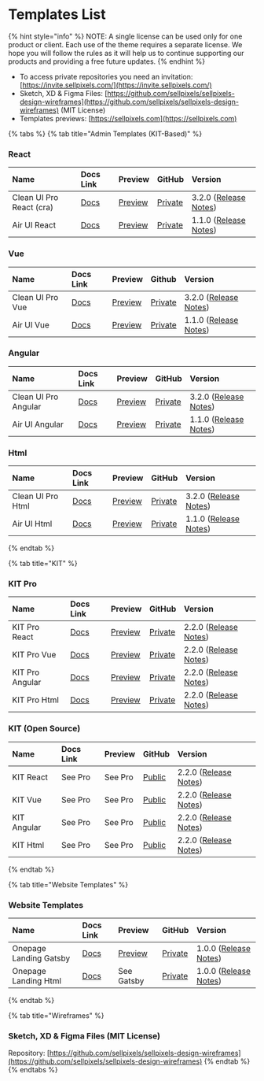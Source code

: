 # Templates List

{% hint style="info" %}
NOTE: A single license can be used only for one product or client. Each use of the theme requires a separate license. We hope you will follow the rules as it will help us to continue supporting our products and providing a free future updates.
{% endhint %}

* To access private repositories you need an invitation: [https://invite.sellpixels.com/](https://invite.sellpixels.com/)
* Sketch, XD & Figma Files: [https://github.com/sellpixels/sellpixels-design-wireframes](https://github.com/sellpixels/sellpixels-design-wireframes) \(MIT License\)
* Templates previews: [https://sellpixels.com](https://sellpixels.com)

{% tabs %}
{% tab title="Admin Templates \(KIT-Based\)" %}
### React

| Name | Docs Link | Preview |  GitHub | Version |
| :--- | :--- | :--- | :--- | :--- |
| Clean UI Pro React \(cra\) | [Docs](admin-templates/react/) | [Preview](https://react.cleanui.cloud) | [Private](https://github.com/sellpixels/cleanui-admin-template-react-cra) | 3.2.0 \([Release Notes](https://github.com/sellpixels/cleanui-admin-template-react-cra/releases)\) |
| Air UI React | [Docs](admin-templates/react/) | [Preview](https://react.airui.cloud) | [Private](https://github.com/sellpixels/airui-admin-template-react) | 1.1.0 \([Release Notes](https://github.com/sellpixels/airui-admin-template-react/releases)\) |

### Vue

| Name | Docs Link | Preview | Github | Version |
| :--- | :--- | :--- | :--- | :--- |
| Clean UI Pro Vue | [Docs](admin-templates/vue/) | [Preview](https://vue.cleanui.cloud) | [Private](https://github.com/sellpixels/cleanui-admin-template-vue) | 3.2.0 \([Release Notes](https://github.com/sellpixels/cleanui-admin-template-vue/releases)\) |
| Air UI Vue | [Docs](admin-templates/vue/) | [Preview](https://vue.airui.cloud) | [Private](https://github.com/sellpixels/airui-admin-template-vue) | 1.1.0 \([Release Notes](https://github.com/sellpixels/airui-admin-template-react/releases)\) |

### Angular

| Name | Docs Link | Preview | GitHub | Version |
| :--- | :--- | :--- | :--- | :--- |
| Clean UI Pro Angular | [Docs](admin-templates/angular/) | [Preview](https://angular.cleanui.cloud) | [Private](https://github.com/sellpixels/cleanui-admin-template-angular) | 3.2.0 \([Release Notes](https://github.com/sellpixels/cleanui-admin-template-angular/releases)\) |
| Air UI Angular | [Docs](admin-templates/angular/) | [Preview](https://react.airui.cloud) | [Private](https://github.com/sellpixels/airui-admin-template-angular) | 1.1.0 \([Release Notes](https://github.com/sellpixels/airui-admin-template-react/releases)\) |

### Html

| Name | Docs Link | Preview | GitHub | Version |
| :--- | :--- | :--- | :--- | :--- |
| Clean UI Pro Html | [Docs](admin-templates/html/) | [Preview](https://html.cleanui.cloud/versions/menu-left-white/dashboards-alpha.html) | [Private](https://github.com/sellpixels/cleanui-admin-template-html) | 3.2.0 \([Release Notes](https://github.com/sellpixels/cleanui-admin-template-html/releases)\) |
| Air UI Html | [Docs](admin-templates/html/) | [Preview](https://airui.cloudl/versions/left-flyout-dark/dashboards-analytics.html) | [Private](https://github.com/sellpixels/airui-admin-template-html) | 1.1.0 \([Release Notes](https://github.com/sellpixels/airui-admin-template-react/releases)\) |
{% endtab %}

{% tab title="KIT" %}
### KIT Pro

| Name | Docs Link | Preview | GitHub | Version |
| :--- | :--- | :--- | :--- | :--- |
| KIT Pro React | [Docs](kit/react/) | [Preview](https://react.kitpro.cloud) | [Private](https://github.com/sellpixels/kit-pro-react) | 2.2.0 \([Release Notes](https://github.com/sellpixels/kit-pro-react/releases)\) |
| KIT Pro Vue | [Docs](kit/vue/) | [Preview](https://vue.kitpro.cloud) | [Private](https://github.com/sellpixels/kit-pro-vue) | 2.2.0 \([Release Notes](https://github.com/sellpixels/kit-pro-vue/releases)\) |
| KIT Pro Angular | [Docs](kit/angular/) | [Preview](https://angular.kitpro.cloud) | [Private](https://github.com/sellpixels/kit-pro-angular) | 2.2.0 \([Release Notes](https://github.com/sellpixels/kit-pro-angular/releases)\) |
| KIT Pro Html | [Docs](kit/html/) | [Preview](https://html.kitpro.cloud/versions/main/widgets-general.html) | [Private](https://github.com/sellpixels/kit-pro-html) | 2.2.0 \([Release Notes](https://github.com/sellpixels/kit-pro-html/releases)\) |

### KIT \(Open Source\)

| Name | Docs Link | Preview | GitHub | Version |
| :--- | :--- | :--- | :--- | :--- |
| KIT React | See Pro | See Pro | [Public](https://github.com/sellpixels/kit-react) | 2.2.0 \([Release Notes](https://github.com/sellpixels/kit-react/releases)\) |
| KIT Vue | See Pro | See Pro | [Public](https://github.com/sellpixels/kit-vue) | 2.2.0 \([Release Notes](https://github.com/sellpixels/kit-vue/releases)\) |
| KIT Angular | See Pro | See Pro | [Public](https://github.com/sellpixels/kit-angular) | 2.2.0 \([Release Notes](https://github.com/sellpixels/kit-angular/releases)\) |
| KIT Html | See Pro | See Pro | [Public](https://github.com/sellpixels/kit-html) | 2.2.0 \([Release Notes](https://github.com/sellpixels/kit-html/releases)\) |
{% endtab %}

{% tab title="Website Templates" %}
### Website Templates

| Name | Docs Link | Preview | GitHub | Version |
| :--- | :--- | :--- | :--- | :--- |
| Onepage Landing Gatsby | [Docs](onepage-landing/getting-started.md) | [Preview](https://landing.kitpro.cloud) | [Private](https://github.com/sellpixels/onepage-landing-gatsby) | 1.0.0 \([Release Notes](https://github.com/sellpixels/onepage-landing-gatsby/releases)\) |
| Onepage Landing Html | [Docs](onepage-landing/getting-started.md) | See Gatsby | [Private](https://github.com/sellpixels/onepage-landing-html) | 1.0.0 \([Release Notes](https://github.com/sellpixels/onepage-landing-html/releases)\) |
{% endtab %}

{% tab title="Wireframes" %}
### Sketch, XD & Figma Files \(MIT License\)

Repository: [https://github.com/sellpixels/sellpixels-design-wireframes](https://github.com/sellpixels/sellpixels-design-wireframes)
{% endtab %}
{% endtabs %}

